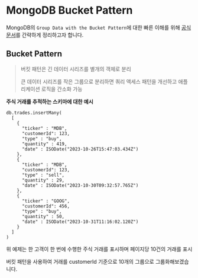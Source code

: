 # MongoDB Bucket Pattern

MongoDB의 `Group Data with the Bucket Pattern`에 대한 빠른 이해를 위해 [공식 문서](https://www.mongodb.com/docs/manual/data-modeling/design-patterns/group-data/bucket-pattern/)를 간략하게 정리하고자 합니다.

## Bucket Pattern

> 버킷 패턴은 긴 데이터 시리즈를 별개의 객체로 분리
>
> 큰 데이터 시리즈를 작은 그룹으로 분리하면 쿼리 액세스 패턴을 개선하고 애플리케이션 로직을 간소화 가능

**주식 거래를 추적하는 스키마에 대한 예시**

```mongodb
db.trades.insertMany(
  [
    {
      "ticker" : "MDB",
      "customerId": 123,
      "type" : "buy",
      "quantity" : 419,
      "date" : ISODate("2023-10-26T15:47:03.434Z")
    },
    {
      "ticker" : "MDB",
      "customerId": 123,
      "type" : "sell",
      "quantity" : 29,
      "date" : ISODate("2023-10-30T09:32:57.765Z")
    },
    {
      "ticker" : "GOOG",
      "customerId": 456,
      "type" : "buy",
      "quantity" : 50,
      "date" : ISODate("2023-10-31T11:16:02.120Z")
    }
  ]
)
```

위 예제는 한 고객이 한 번에 수행한 주식 거래를 표시하며 페이지당 10건의 거래를 표시

버킷 패턴을 사용하여 거래를 customerId 기준으로 10개의 그룹으로 그룹화해보겠습니다.

